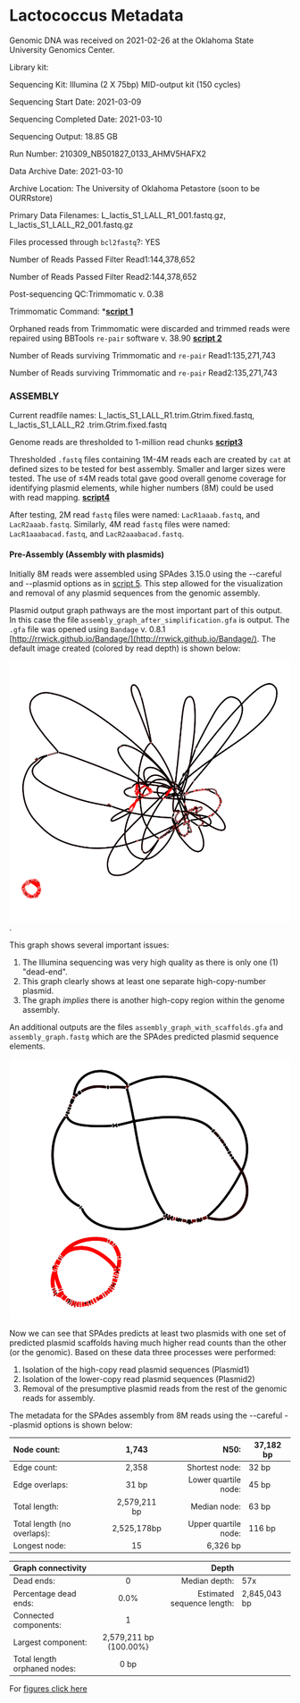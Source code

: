 ---
---
# Lactococcus Metadata

Genomic DNA was received on 2021-02-26 at the Oklahoma State University Genomics Center.


Library kit:

Sequencing Kit: Illumina (2 X 75bp) MID-output kit (150 cycles)

Sequencing Start Date: 2021-03-09

Sequencing Completed Date: 2021-03-10

Sequencing Output: 18.85 GB

Run Number: 210309_NB501827_0133_AHMV5HAFX2

Data Archive Date: 2021-03-10

Archive Location: The University of Oklahoma Petastore (soon to be OURRstore)

Primary Data Filenames: L_lactis_S1_LALL_R1_001.fastq.gz, L_lactis_S1_LALL_R2_001.fastq.gz

Files processed through `bcl2fastq`?: YES

Number of Reads Passed Filter Read1:144,378,652

Number of Reads Passed Filter Read2:144,378,652

Post-sequencing QC:Trimmomatic v. 0.38 

Trimmomatic Command: ***[script 1](/scripts.md#trim01)**

Orphaned reads from Trimmomatic were discarded and trimmed reads were repaired using BBTools `re-pair` software v. 38.90 **[script 2](/scripts.md#BB01)**

Number of Reads surviving Trimmomatic and `re-pair` Read1:135,271,743

Number of Reads surviving Trimmomatic and `re-pair` Read2:135,271,743

### ASSEMBLY

Current readfile names: L_lactis_S1_LALL_R1.trim.Gtrim.fixed.fastq, L_lactis_S1_LALL_R2
.trim.Gtrim.fixed.fastq

Genome reads are thresholded to 1-million read chunks **[script3](/scripts.md#thresh01)**

Thresholded `.fastq` files containing 1M-4M reads each are created by `cat` at defined sizes to be tested for best assembly. Smaller and larger sizes were tested. The use of ≤4M reads total gave good overall genome coverage for identifying plasmid elements, while higher numbers (8M) could be used with read mapping. 
**[script4](/scripts.md#cat01)**

After testing, 2M read `fastq` files were named: `LacR1aaab.fastq`, and `LacR2aaab.fastq`. Similarly, 4M read `fastq` files were named: `LacR1aaabacad.fastq`, and `LacR2aaabacad.fastq`.

#### Pre-Assembly (Assembly with plasmids)

Initially 8M reads were assembled using SPAdes 3.15.0 using the --careful and --plasmid options as in [script 5](/scripts.md#scr05). This step allowed for the visualization and removal of any plasmid sequences from the genomic assembly. 

Plasmid output graph pathways are the most important part of this output. In this case the file `assembly_graph_after_simplification.gfa` is output. The `.gfa` file was opened using `Bandage` v. 0.8.1 [http://rrwick.github.io/Bandage/](http://rrwick.github.io/Bandage/). The default image created (colored by read depth) is shown below:

![Lactococcus assembly using --plasmid --careful](/fig/graph1.png).

This graph shows several important issues:
1. The Illumina sequencing was very high quality as there is only one (1) "dead-end".
2. This graph clearly shows at least one separate high-copy-number plasmid.
3. The graph *implies* there is another high-copy region within the genome assembly.

An additional outputs are the files `assembly_graph_with_scaffolds.gfa` and `assembly_graph.fastg` which are the SPAdes predicted plasmid sequence elements. 

![Lactococcus predicted plasmids from SPAdes using --plasmid --careful](/fig/graph0_scaffolding.png)

Now we can see that SPAdes predicts at least two plasmids with one set of predicted plasmid scaffolds having much higher read counts than the other (or the genomic). Based on these data three processes were performed:

1. Isolation of the high-copy read plasmid sequences (Plasmid1)
2. Isolation of the lower-copy read plasmid sequences (Plasmid2)
3. Removal of the presumptive plasmid reads from the rest of the genomic reads for assembly. 

The metadata for the SPAdes assembly from 8M reads using the --careful --plasmid options is shown below:

  | Node count:	| 1,743	| N50:	| 37,182 bp|
  | :------------- | :----------: | -----------: | ----- |
  | Edge count:	 | 2,358	|Shortest node:	| 32 bp|
  | Edge overlaps:	| 31 bp	| Lower quartile node:	| 45 bp|
  | Total length:	 | 2,579,211 bp	| Median node:	| 63 bp|
  | Total length (no overlaps):	 | 2,525,178bp	| Upper quartile node:	| 116 bp|
  | Longest node:	| 15  | 6,326 bp | |

  | Graph connectivity| 	| Depth	| |
  | :------------- | :----------: | -----------: | ----- |
  | Dead ends:	 |0	|Median depth:	| 57x|
  | Percentage dead ends:	| 0.0%	| Estimated sequence length:	| 2,845,043 bp|
  | Connected components:	 | 1	| 	|  |
  | Largest component:	 |  2,579,211 bp (100.00%}	| 	| |
  | Total length orphaned nodes:	| 0 bp | | |
  
   
    
	 
	  
	   
	   












For [figures click here](/fig/)